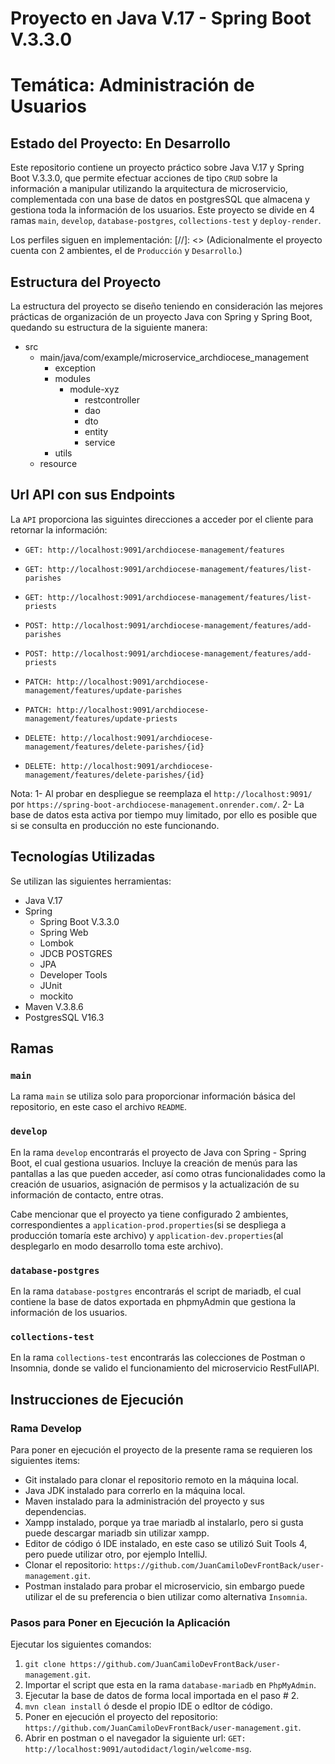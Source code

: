 # Proyecto en Java V.17 - Spring Boot V.3.3.0
# Temática: Administración de Usuarios
## Estado del Proyecto: En Desarrollo

Este repositorio contiene un proyecto práctico sobre Java V.17 y Spring Boot V.3.3.0,
que permite efectuar acciones de tipo `CRUD` sobre la información a manipular
utilizando la arquitectura de microservicio, complementada con una base de datos en postgresSQL
que almacena y gestiona toda la información de los usuarios.
Este proyecto se divide en 4 ramas `main`, `develop`, `database-postgres`, `collections-test` y `deploy-render`.

Los perfiles siguen en implementación:
[//]: <> (Adicionalmente el proyecto cuenta con 2 ambientes, el de `Producción` y `Desarrollo`.)

## Estructura del Proyecto

La estructura del proyecto se diseño teniendo en consideración las mejores prácticas de organización de un proyecto Java con Spring y Spring Boot, quedando su estructura de la siguiente manera:
* src
    * main/java/com/example/microservice_archdiocese_management
        * exception
        * modules
            * module-xyz
                * restcontroller
                * dao
                * dto
                * entity
                * service
        * utils
    * resource

## Url API con sus Endpoints

La `API` proporciona las siguintes direcciones a acceder por el cliente para retornar la información:

* `GET: http://localhost:9091/archdiocese-management/features`
* `GET: http://localhost:9091/archdiocese-management/features/list-parishes`
* `GET: http://localhost:9091/archdiocese-management/features/list-priests`

* `POST: http://localhost:9091/archdiocese-management/features/add-parishes`
* `POST: http://localhost:9091/archdiocese-management/features/add-priests`

* `PATCH: http://localhost:9091/archdiocese-management/features/update-parishes`
* `PATCH: http://localhost:9091/archdiocese-management/features/update-priests`

* `DELETE: http://localhost:9091/archdiocese-management/features/delete-parishes/{id}`
* `DELETE: http://localhost:9091/archdiocese-management/features/delete-parishes/{id}`

Nota:
1- Al probar en despliegue se reemplaza el `http://localhost:9091/` por `https://spring-boot-archdiocese-management.onrender.com/`.
2- La base de datos esta activa por tiempo muy limitado, por ello es posible que si se consulta en producción no este funcionando.

## Tecnologías Utilizadas

Se utilizan las siguientes herramientas:
* Java V.17
* Spring
    * Spring Boot V.3.3.0
    * Spring Web 
    * Lombok
    * JDCB POSTGRES
    * JPA
    * Developer Tools
    * JUnit
    * mockito
* Maven V.3.8.6
* PostgresSQL V16.3

## Ramas

### `main`

La rama `main` se utiliza solo para proporcionar información básica del repositorio,
en este caso el archivo `README`.

### `develop`

En la rama `develop` encontrarás el proyecto de Java con Spring -  Spring Boot, el cual gestiona usuarios. Incluye la creación de menús para las pantallas a las que pueden acceder,
así como otras funcionalidades como la creación de usuarios, asignación de permisos y la actualización de su información de contacto, entre otras.

Cabe mencionar que el proyecto ya tiene configurado 2 ambientes, correspondientes a `application-prod.properties`(si se despliega a producción tomaría este archivo) y
`application-dev.properties`(al desplegarlo en modo desarrollo toma este archivo).

### `database-postgres`

En la rama `database-postgres` encontrarás el script de mariadb, el cual contiene la base de datos exportada
en phpmyAdmin que gestiona la información de los usuarios.

### `collections-test`

En la rama `collections-test` encontrarás las colecciones de Postman o Insomnia, donde se valido el funcionamiento del microservicio RestFullAPI.

## Instrucciones de Ejecución

### Rama Develop

Para poner en ejecución el proyecto de la presente rama se requieren los siguientes items:
* Git instalado para clonar el repositorio remoto en la máquina local.
* Java JDK instalado para correrlo en la máquina local.
* Maven instalado para la administración del proyecto y sus dependencias.
* Xampp instalado, porque ya trae mariadb al instalarlo, pero si gusta puede descargar mariadb sin utilizar xampp.
* Editor de código ó IDE instalado, en este caso se utilizó Suit Tools 4, pero puede utilizar otro, por ejemplo IntelliJ.
* Clonar el repositorio: `https://github.com/JuanCamiloDevFrontBack/user-management.git`.
* Postman instalado para probar el microservicio, sin embargo puede utilizar el de su preferencia o bien utilizar como alternativa `Insomnia`.

### Pasos para Poner en Ejecución la Aplicación

Ejecutar los siguientes comandos:
1. `git clone https://github.com/JuanCamiloDevFrontBack/user-management.git`.
2. Importar el script que esta en la rama `database-mariadb` en `PhpMyAdmin`.
3. Ejecutar la base de datos de forma local importada en el paso # 2.
4. `mvn clean install` ó desde el propio IDE o edItor de código.
5. Poner en ejecución el proyecto del repositorio: `https://github.com/JuanCamiloDevFrontBack/user-management.git`.
7. Abrir en postman o el navegador la siguiente url: `GET: http://localhost:9091/autodidact/login/welcome-msg`.